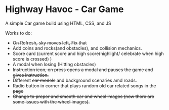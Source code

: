 # Highway Havoc - Car Game

A simple Car game build using HTML, CSS, and JS

Works to do:

- ~~On Refresh, sky moves left, Fix that~~
- Add coins and rocks(and obstacles), and collision mechanics.
- Score card (current score and high score(highlight/ celebrate when high score is crossed) )
- A modal when losing (Hitting obstacles)
- ~~Instruction icon, on press opens a modal and pauses the game and gives instruction.~~
- Different ~~car models~~ and background scenaries amd roads.
- ~~Radio button in corner that plays random old car related songs in the page~~
- ~~Change to proper and smooth car and wheel images (now there are some issues with the wheel images).~~
